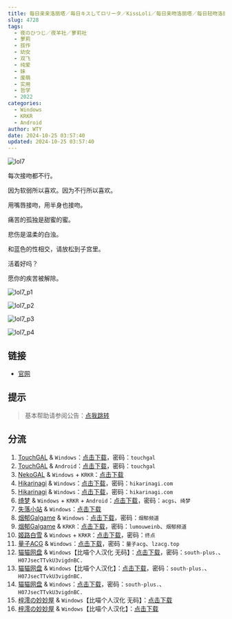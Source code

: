 ```yaml
---
title: 每日亲亲洛丽塔／毎日キスしてロリータ／KissLoli／每日亲吻洛丽塔／每日轻吻洛丽塔／每日蜜吻洛丽塔
slug: 4728
tags:
  - 夜のひつじ／夜羊社／萝莉社
  - 萝莉
  - 拔作
  - 幼女
  - 双飞
  - 纯爱
  - 妹
  - 废萌
  - 实用
  - 哲学
  - 2022
categories:
  - Windows
  - KRKR
  - Android
author: WTY
date: 2024-10-25 03:57:40
updated: 2024-10-25 03:57:40
---
```


![lol7](https://static.saop.cc/vns/img/lol7.webp)

每次接吻都不行。

因为软弱所以喜欢。因为不行所以喜欢。

用嘴唇接吻，用半身也接吻。

痛苦的孤独是甜蜜的蜜。

悲伤是温柔的白浊。

和蓝色的性相交，请放松到子宫里。

活着好吗？

愿你的疾苦被解除。

<!--more-->

![lol7_p1](https://static.saop.cc/vns/img/lol7_p1.webp)

![lol7_p2](https://static.saop.cc/vns/img/lol7_p2.webp)

![lol7_p3](https://static.saop.cc/vns/img/lol7_p3.webp)

![lol7_p4](https://static.saop.cc/vns/img/lol7_p4.webp)

## 链接

- [官网](https://yorunohitsuji.xii.jp/products/lol7)

## 提示

> 基本帮助请参阅公告：[点我跳转](/)

## 分流

1. [TouchGAL](https://touchgal.net/) & `Windows`：[点击下载](https://pan.touchgal.net/s/3woPH7)，密码：`touchgal`
2. [TouchGAL](https://touchgal.net/) & `Android`：[点击下载](https://pan.touchgal.net/s/1NLGsX)，密码：`touchgal`
3. [NekoGAL](https://www.nekogal.com/) & `Windows` + `KRKR`：[点击下载](https://pan.nekogal.top/s/9Y0FL)
4. [Hikarinagi](https://www.hikarinagi.com/) & `Windows`：[点击下载](https://pan.himoe.uk/s/xxqI4)，密码：`hikarinagi.com`
5. [Hikarinagi](https://www.hikarinagi.com/) & `Windows`：[点击下载](https://pan.himoe.uk/s/J6WlTm)，密码：`hikarinagi.com`
6. [绮梦](https://acgs.one/) & `Windows` + `KRKR` + `Android`：[点击下载](https://acgs.one/game/88.html)，密码：`acgs`、`绮梦`
7. [失落小站](https://www.shinnku.com/) & `Windows`：[点击下载](https://www.shinnku.com/api/download/0/win/%E6%AF%8F%E6%97%A5%E4%BA%B2%E5%90%BB%E6%B4%9B%E4%B8%BD%E5%A1%94.7z)
8. [烟郁Galgame](https://yanyugal.top/) & `Windows`：[点击下载](https://yanyugal.top/disk1/PC/%E5%A4%9C%E7%BE%8A%E7%A4%BE%E5%90%88%E9%9B%86)，密码：`烟郁频道`
9. [烟郁Galgame](https://yanyugal.top/) & `KRKR`：[点击下载](https://yanyugal.top/disk1/%E5%B0%8F%E5%B0%8F%E7%9A%84%E5%88%86%E4%BA%AB%EF%BC%88PC%EF%BC%86%E5%AE%89%E5%8D%93%EF%BC%89/%E5%AE%89%E5%8D%93/krkr/%E5%A4%9C%E7%BE%8A%E7%A4%BE)，密码：`lumouweinb`、`烟郁频道`
10. [姬路白雪](https://pan.jlbx.xyz/) & `Windows` + `KRKR`：[点击下载](https://pan.jlbx.xyz/GalGame/PC/%E5%A4%9C%E7%BE%8A%E7%A4%BE%E5%90%88%E9%9B%86/[2022.5.20]%E6%AF%8F%E6%97%A5%E8%9C%9C%E5%90%BB%E6%B4%9B%E4%B8%BD%E5%A1%94_%E6%AF%8E%E6%97%A5%E3%82%AD%E3%82%B9%E3%81%97%E3%81%A6%E3%83%AD%E3%83%AA%E3%83%BC%E3%82%BF_Kiss%20me%20Everyday%EF%BC%88krkr%E5%8F%8C%E7%AB%AF%EF%BC%89.zip)，密码：`终点`
11. [量子ACG](https://lzacg.org/) & `Windows`：[点击下载](https://lzacg.org/5395)，密码：`量子acg`、`lzacg.top`
12. [猫猫网盘](https://pan.catcat.blog/) & `Windows`【比喵个人汉化 无码】：[点击下载](https://pan.catcat.blog/d/GalGame/SP%E5%90%8E%E7%AB%AF1%5BGalGame%E5%88%86%E5%8C%BA%5D/%E6%B1%89%E5%8C%96%E6%B8%B8%E6%88%8F%E6%9C%88%E4%BB%BD%E5%90%88%E9%9B%86-%E7%A6%BB%E6%95%A3/2024%E5%B9%B4%E6%B1%89%E5%8C%96%E5%90%88%E9%9B%86/06/%E6%96%B0%E6%B1%89%E5%8C%96%E4%BD%9C%E5%93%81/%5B%E5%A4%9C%E3%81%AE%E3%81%B2%E3%81%A4%E3%81%98%5D%20%E6%AF%8E%E6%97%A5%E3%82%AD%E3%82%B9%E3%81%97%E3%81%A6%E3%83%AD%E3%83%AA%E3%83%BC%E3%82%BF%20%E6%AF%8F%E6%97%A5%E4%BA%B2%E5%90%BB%E6%B4%9B%E4%B8%BD%E5%A1%94%20%5B%E6%9B%B4%E6%96%B0%E6%97%A0%E7%A0%81%E8%A1%A5%E4%B8%81%5D%5B%E6%AF%94%E5%96%B5%E4%B8%AA%E4%BA%BA%E6%B1%89%E5%8C%96%5D/%5B%E5%A4%9C%E3%81%AE%E3%81%B2%E3%81%A4%E3%81%98%5D%20%E6%AF%8E%E6%97%A5%E3%82%AD%E3%82%B9%E3%81%97%E3%81%A6%E3%83%AD%E3%83%AA%E3%83%BC%E3%82%BF%20%E6%AF%8F%E6%97%A5%E4%BA%B2%E5%90%BB%E6%B4%9B%E4%B8%BD%E5%A1%94%20%5B%E6%9B%B4%E6%96%B0%E6%97%A0%E7%A0%81%E8%A1%A5%E4%B8%81%5D%5B%E6%AF%94%E5%96%B5%E4%B8%AA%E4%BA%BA%E6%B1%89%E5%8C%96%5D.rar?sign=cQAkoLjIMcRz-QIfeTTBEzpc5lNHMIPJsdMIEI9iNuI=:0)，密码：`south-plus.`、`H07JsecTTvkU3vigdnBC.`
13. [猫猫网盘](https://pan.catcat.blog/) & `Windows`【比喵个人汉化】：[点击下载](https://pan.catcat.blog/d/GalGame/SP%E5%90%8E%E7%AB%AF1%5BGalGame%E5%88%86%E5%8C%BA%5D/%E5%8D%97%2BGalGame%E6%B1%89%E5%8C%96%E5%8C%BA%E5%85%A8%E5%8C%BA%E5%A4%87%E4%BB%BD%E5%90%88%E9%9B%86%5B%E9%87%8D%E5%8E%8B%5D-%E7%A6%BB%E6%95%A3/%E7%AC%AC%E4%B8%80%E8%BD%AE-Part2/Main/%5B%E5%A4%9C%E3%81%AE%E3%81%B2%E3%81%A4%E3%81%98%5D%20%E6%AF%8E%E6%97%A5%E3%82%AD%E3%82%B9%E3%81%97%E3%81%A6%E3%83%AD%E3%83%AA%E3%83%BC%E3%82%BF%20%20%E6%AF%8F%E6%97%A5%E8%BD%BB%E5%90%BB%E6%B4%9B%E4%B8%BD%E5%A1%94%20%E6%B1%89%E5%8C%96%E7%A1%AC%E7%9B%98%E7%89%88%5B%E6%AF%94%E5%96%B5%E4%B8%AA%E4%BA%BA%E6%B1%89%E5%8C%96%5D/%5B%E5%A4%9C%E3%81%AE%E3%81%B2%E3%81%A4%E3%81%98%5D%20%E6%AF%8E%E6%97%A5%E3%82%AD%E3%82%B9%E3%81%97%E3%81%A6%E3%83%AD%E3%83%AA%E3%83%BC%E3%82%BF%20%20%E6%AF%8F%E6%97%A5%E8%BD%BB%E5%90%BB%E6%B4%9B%E4%B8%BD%E5%A1%94%20%E6%B1%89%E5%8C%96%E7%A1%AC%E7%9B%98%E7%89%88%5B%E6%AF%94%E5%96%B5%E4%B8%AA%E4%BA%BA%E6%B1%89%E5%8C%96%5D.rar?sign=tAyexNZAQV9GCp6yWaIclw8NimffeIDEvixbsCQQ16w=:0)，密码：`south-plus.`、`H07JsecTTvkU3vigdnBC.`
14. [猫猫网盘](https://pan.catcat.blog/) & `Windows`：[点击下载](https://pan.catcat.blog/d/GalGame/SP%E5%90%8E%E7%AB%AF1%5BGalGame%E5%88%86%E5%8C%BA%5D/%E7%BB%88%E7%82%B9%E6%B1%89%E5%8C%96%E9%87%8D%E6%95%B4v2%E7%89%88-%E7%A6%BB%E6%95%A3/%E6%9C%AC%E4%BD%93-Part1/%5B%E5%A4%9C%E3%81%AE%E3%81%B2%E3%81%A4%E3%81%98%5D%20%E6%AF%8E%E6%97%A5%E3%82%AD%E3%82%B9%E3%81%97%E3%81%A6%E3%83%AD%E3%83%AA%E3%83%BC%E3%82%BF%20%E6%AF%8F%E6%97%A5%E4%BA%B2%E5%90%BB%E6%B4%9B%E4%B8%BD%E5%A1%94.rar?sign=g47x6ADTmrlbuweivFtwmp92nPiHkYLsUNAEotMgUi4=:0)，密码：`south-plus.`、`H07JsecTTvkU3vigdnBC.`
15. [梓澪の妙妙屋](https://zi0.cc/) & `Windows`【比喵个人汉化 无码】：[点击下载](https://zi0.cc/d/%60%E3%80%90%E5%90%88%E9%9B%86%E7%B3%BB%E5%88%97%E3%80%91/%E6%B1%89%E5%8C%96galgame%E5%90%88%E9%9B%86/2024/06/%5B%E5%A4%9C%E3%81%AE%E3%81%B2%E3%81%A4%E3%81%98%5D%20%E6%AF%8E%E6%97%A5%E3%82%AD%E3%82%B9%E3%81%97%E3%81%A6%E3%83%AD%E3%83%AA%E3%83%BC%E3%82%BF%20%E6%AF%8F%E6%97%A5%E4%BA%B2%E5%90%BB%E6%B4%9B%E4%B8%BD%E5%A1%94%20%5B%E6%9B%B4%E6%96%B0%E6%97%A0%E7%A0%81%E8%A1%A5%E4%B8%81%5D%5B%E6%AF%94%E5%96%B5%E4%B8%AA%E4%BA%BA%E6%B1%89%E5%8C%96%5D.zip?sign=mdlEtdeyalMup311fOnw1HfP5mCOjIR2EsIurSdwmss=:0)
16. [梓澪の妙妙屋](https://zi0.cc/) & `Windows`【比喵个人汉化】：[点击下载](https://zi0.cc/d/%60%E3%80%90%E5%90%88%E9%9B%86%E7%B3%BB%E5%88%97%E3%80%91/%E5%8D%97%2BGalGame%E6%B1%89%E5%8C%96%E5%8C%BA%E5%85%A8%E5%8C%BA%E8%B5%84%E6%BA%90%E5%A4%87%E4%BB%BD/1/02/%5B%E5%A4%9C%E3%81%AE%E3%81%B2%E3%81%A4%E3%81%98%5D%20%E6%AF%8E%E6%97%A5%E3%82%AD%E3%82%B9%E3%81%97%E3%81%A6%E3%83%AD%E3%83%AA%E3%83%BC%E3%82%BF%20%20%E6%AF%8F%E6%97%A5%E8%BD%BB%E5%90%BB%E6%B4%9B%E4%B8%BD%E5%A1%94%20%E6%B1%89%E5%8C%96%E7%A1%AC%E7%9B%98%E7%89%88%5B%E6%AF%94%E5%96%B5%E4%B8%AA%E4%BA%BA%E6%B1%89%E5%8C%96%5D.zip?sign=98Wn-9NEJ2hjv2Axdc_y5l66fi_Km8rFwietNS2vnbI=:0)
